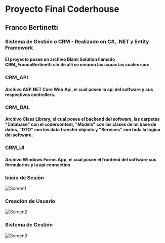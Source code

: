 <h1>Proyecto Final Coderhouse</h1>

<h2>Franco Bertinetti</h2>

<h3>Sistema de Gestión o CRM - Realizado en C#, .NET y Entity Framework</h3>

<h4>El proyecto posee un archivo Blank Solution llamado CRM_FrancoBertinetti.sln de alli se crearon las capas las cuales son:</h4>

<h3>CRM_API</h3>
<h4>Archivo ASP.NET Core Web Api, el cual posee la api del software y sus respectivos controllers.</h4>
<h3>CRM_DAL</h3>
<h4>Archivo Class Library, el cual posee el backend del software, las carpetas "Database" con el codercontext, "Models" con las clases de mi base de datos, "DTO" con los data transfer objects y "Services" con toda la logica del software.</h4>
<h3>CRM_UI</h3>
<h4>Archivo Windows Forms App, el cual posee el frontend del software sus formularios y la api connection.</h4>

<h3>Inicio de Sesión</h3>

![Screen1](https://github.com/Fran1239/CODERHOUSE/assets/101714220/df75993e-8ea3-4ceb-a906-bfcd6013ba8d)

<h3>Creación de Usuario</h3>

![Screen2](https://github.com/Fran1239/CODERHOUSE/assets/101714220/b9b0992b-4b6b-446e-84b5-18df96d4119e)

<h3>Sistema de Gestión</h3>

![Screen3](https://github.com/Fran1239/CODERHOUSE/assets/101714220/f16c1f89-6eaa-462d-8ca0-2bb22e01713a)
